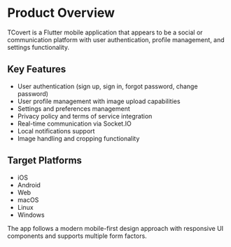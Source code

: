 # Product Overview

TCovert is a Flutter mobile application that appears to be a social or communication platform with user authentication, profile management, and settings functionality.

## Key Features
- User authentication (sign up, sign in, forgot password, change password)
- User profile management with image upload capabilities
- Settings and preferences management
- Privacy policy and terms of service integration
- Real-time communication via Socket.IO
- Local notifications support
- Image handling and cropping functionality

## Target Platforms
- iOS
- Android  
- Web
- macOS
- Linux
- Windows

The app follows a modern mobile-first design approach with responsive UI components and supports multiple form factors.